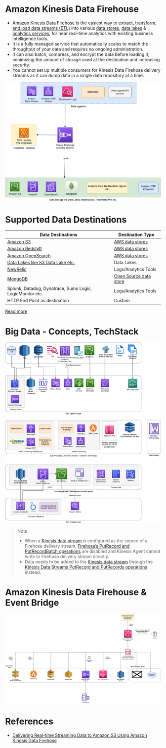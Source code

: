 # Amazon Kinesis Data Firehouse
- [Amazon Kinesis Data Firehose](https://aws.amazon.com/kinesis/data-firehose/) is the easiest way to [extract, transform, and load data streams (ETL)](../../../../6_BigDataServices/DataProcessing/ETL.md) into various [data stores](../../../6_DatabaseServices), [data lakes](../../DataStorage/DataLakes) & [analytics services](../../DataAnalytics), for near real-time analytics with existing business intelligence tools.
- It is a fully managed service that automatically scales to match the throughput of your data and requires no ongoing administration. 
- It can also batch, compress, and encrypt the data before loading it, minimizing the amount of storage used at the destination and increasing security.
- You cannot set up multiple consumers for Kinesis Data Firehose delivery streams as it can dump data in a single data repository at a time.

![](AWS-Kinesis-Firehouse.drawio.png)

# Supported Data Destinations

| Data Destinations                                                                                     | Destination Type                                         |
|-------------------------------------------------------------------------------------------------------|----------------------------------------------------------|
| [Amazon S3](../../../7_StorageServices/3_ObjectStorageS3/Readme.md)                                | [AWS data stores](../../../6_DatabaseServices)        |
| [Amazon Redshift](../../DataStorage/DataWarehouses/AmazonRedshift.md)                                | [AWS data stores](../../../6_DatabaseServices)        |
| [Amazon OpenSearch](../../../6_DatabaseServices/Search-Databases/AmazonOpenSearch.md)                        | [AWS data stores](../../../6_DatabaseServices)        |
| [Data Lakes like S3 Data Lake etc.](../../DataStorage/DataLakes)                                    | Data Lakes                                               |
| [NewRelic](https://docs.aws.amazon.com/AmazonCloudWatch/latest/logs/SubscriptionFilters.html)         | Logs/Analytics Tools                                     |
| [MongoDB](../../../../3_DatabaseServices/10_Document-Databases/MongoDB.md) | [Open Source data store](../../../6_DatabaseServices) |
| Splunk, Datadog, Dynatrace, Sumo Logic, LogicMonitor etc.                                             | Logs/Analytics Tools                                     |
| HTTP End Point as destination                                                                         | Custom                                                   |

[Read more](https://aws.amazon.com/kinesis/data-firehose/faqs/)

# Big Data - Concepts, TechStack

![](../../../../6_BigDataServices/Data-Architecture-ETL-Ingestion-Processing-Analytics.png)

> Note
> - When a [Kinesis data stream](../../../5_MessageBrokerServices/AmazonKinesis/AmazonKinesisDataStreams.md) is configured as the source of a Firehose delivery stream, [Firehose’s PutRecord and PutRecordBatch operations](../../../5_MessageBrokerServices/AmazonKinesis/AmazonKinesisDataStreams.md) are disabled and Kinesis Agent cannot write to Firehose delivery stream directly.
> - Data needs to be added to the [Kinesis data stream](../../../5_MessageBrokerServices/AmazonKinesis/AmazonKinesisDataStreams.md) through the [Kinesis Data Streams PutRecord and PutRecords operations](../../../5_MessageBrokerServices/AmazonKinesis/AmazonKinesisDataStreams.md) instead.

# Amazon Kinesis Data Firehouse & Event Bridge

![](../../../5_MessageBrokerServices/assests/eventbridge/EventBridge.png)

# References
- [Delivering Real-time Streaming Data to Amazon S3 Using Amazon Kinesis Data Firehose](https://towardsdatascience.com/delivering-real-time-streaming-data-to-amazon-s3-using-amazon-kinesis-data-firehose-2cda5c4d1efe)